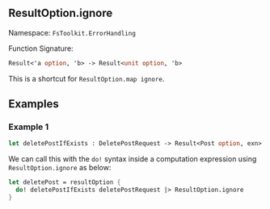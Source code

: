 ## ResultOption.ignore

Namespace: `FsToolkit.ErrorHandling`

Function Signature:

```fsharp
Result<'a option, 'b> -> Result<unit option, 'b>
```

This is a shortcut for `ResultOption.map ignore`.

## Examples

### Example 1

```fsharp
let deletePostIfExists : DeletePostRequest -> Result<Post option, exn>
```

We can call this with the `do!` syntax inside a computation expression using `ResultOption.ignore` as below:

```fsharp
let deletePost = resultOption {
  do! deletePostIfExists deletePostRequest |> ResultOption.ignore
}
```